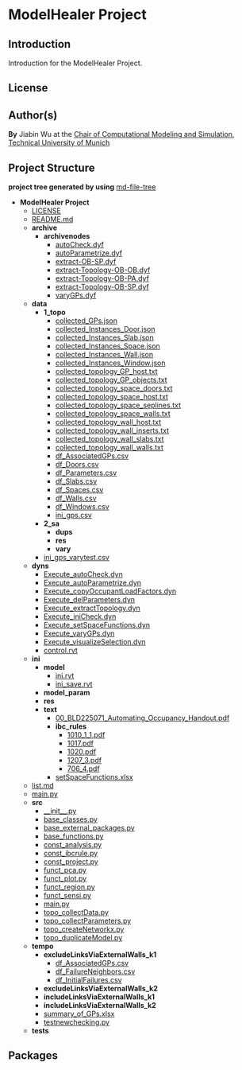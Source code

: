 # ModelHealer Project


## Introduction

Introduction for the ModelHealer Project.


## License


## Author(s)

**By**
Jiabin Wu
at the [Chair of Computational Modeling and Simulation](https://www.cee.ed.tum.de/cms/home/), [Technical University of Munich](https://www.tum.de/)


## Project Structure
**project tree generated by using**
[md-file-tree](https://github.com/michalbe/md-file-tree)

- __ModelHealer Project__
   - [LICENSE](LICENSE)
   - [README.md](README.md)
   - __archive__
     - __archivenodes__
       - [autoCheck.dyf](archivebim/archivenodes/autoCheck.dyf)
       - [autoParametrize.dyf](archivebim/archivenodes/autoParametrize.dyf)
       - [extract\-OB\-SP.dyf](archivebim/archivenodes/extract-OB-SP.dyf)
       - [extract\-Topology\-OB\-OB.dyf](archivebim/archivenodes/extract-Topology-OB-OB.dyf)
       - [extract\-Topology\-OB\-PA.dyf](archivebim/archivenodes/extract-Topology-OB-PA.dyf)
       - [extract\-Topology\-OB\-SP.dyf](archivebim/archivenodes/extract-Topology-OB-SP.dyf)
       - [varyGPs.dyf](archivebim/archivenodes/varyGPs.dyf)
   - __data__
     - __1\_topo__
       - [collected\_GPs.json](data/1_topo/collected_GPs.json)
       - [collected\_Instances\_Door.json](data/1_topo/collected_Instances_Door.json)
       - [collected\_Instances\_Slab.json](data/1_topo/collected_Instances_Slab.json)
       - [collected\_Instances\_Space.json](data/1_topo/collected_Instances_Space.json)
       - [collected\_Instances\_Wall.json](data/1_topo/collected_Instances_Wall.json)
       - [collected\_Instances\_Window.json](data/1_topo/collected_Instances_Window.json)
       - [collected\_topology\_GP\_host.txt](data/1_topo/collected_topology_GP_host.txt)
       - [collected\_topology\_GP\_objects.txt](data/1_topo/collected_topology_GP_objects.txt)
       - [collected\_topology\_space\_doors.txt](data/1_topo/collected_topology_space_doors.txt)
       - [collected\_topology\_space\_host.txt](data/1_topo/collected_topology_space_host.txt)
       - [collected\_topology\_space\_seplines.txt](data/1_topo/collected_topology_space_seplines.txt)
       - [collected\_topology\_space\_walls.txt](data/1_topo/collected_topology_space_walls.txt)
       - [collected\_topology\_wall\_host.txt](data/1_topo/collected_topology_wall_host.txt)
       - [collected\_topology\_wall\_inserts.txt](data/1_topo/collected_topology_wall_inserts.txt)
       - [collected\_topology\_wall\_slabs.txt](data/1_topo/collected_topology_wall_slabs.txt)
       - [collected\_topology\_wall\_walls.txt](data/1_topo/collected_topology_wall_walls.txt)
       - [df\_AssociatedGPs.csv](data/1_topo/df_AssociatedGPs.csv)
       - [df\_Doors.csv](data/1_topo/df_Doors.csv)
       - [df\_Parameters.csv](data/1_topo/df_Parameters.csv)
       - [df\_Slabs.csv](data/1_topo/df_Slabs.csv)
       - [df\_Spaces.csv](data/1_topo/df_Spaces.csv)
       - [df\_Walls.csv](data/1_topo/df_Walls.csv)
       - [df\_Windows.csv](data/1_topo/df_Windows.csv)
       - [ini\_gps.csv](data/1_topo/ini_gps.csv)
     - __2\_sa__
       - __dups__
       - __res__
       - __vary__
     - [ini\_gps\_varytest.csv](data/ini_gps_varytest.csv)
   - __dyns__
     - [Execute\_autoCheck.dyn](dyns/Execute_autoCheck.dyn)
     - [Execute\_autoParametrize.dyn](dyns/Execute_autoParametrize.dyn)
     - [Execute\_copyOccupantLoadFactors.dyn](dyns/Execute_copyOccupantLoadFactors.dyn)
     - [Execute\_delParameters.dyn](dyns/Execute_delParameters.dyn)
     - [Execute\_extractTopology.dyn](dyns/Execute_extractTopology.dyn)
     - [Execute\_iniCheck.dyn](dyns/Execute_iniCheck.dyn)
     - [Execute\_setSpaceFunctions.dyn](dyns/Execute_setSpaceFunctions.dyn)
     - [Execute\_varyGPs.dyn](dyns/Execute_varyGPs.dyn)
     - [Execute\_visualizeSelection.dyn](dyns/Execute_visualizeSelection.dyn)
     - [control.rvt](dyns/control.rvt)
   - __ini__
     - __model__
       - [ini.rvt](ini/model/ini.rvt)
       - [ini\_save.rvt](ini/model/ini_save.rvt)
     - __model\_param__
     - __res__
     - __text__
       - [00\_BLD225071\_Automating\_Occupancy\_Handout.pdf](ini/text/00_BLD225071_Automating_Occupancy_Handout.pdf)
       - __ibc\_rules__
         - [1010\_1\_1.pdf](ini/text/ibc_rules/1010_1_1.pdf)
         - [1017.pdf](ini/text/ibc_rules/1017.pdf)
         - [1020.pdf](ini/text/ibc_rules/1020.pdf)
         - [1207\_3.pdf](ini/text/ibc_rules/1207_3.pdf)
         - [706\_4.pdf](ini/text/ibc_rules/706_4.pdf)
       - [setSpaceFunctions.xlsx](ini/text/setSpaceFunctions.xlsx)
   - [list.md](list.md)
   - [main.py](main.py)
   - __src__
     - [\_\_init\_\_.py](src/__init__.py)
     - [base\_classes.py](src/base_classes.py)
     - [base\_external\_packages.py](src/base_external_packages.py)
     - [base\_functions.py](src/base_functions.py)
     - [const\_analysis.py](src/const_analysis.py)
     - [const\_ibcrule.py](src/const_ibcrule.py)
     - [const\_project.py](src/const_project.py)
     - [funct\_pca.py](src/funct_pca.py)
     - [funct\_plot.py](src/funct_plot.py)
     - [funct\_region.py](src/funct_region.py)
     - [funct\_sensi.py](src/funct_sensi.py)
     - [main.py](src/main.py)
     - [topo\_collectData.py](src/topo_collectData.py)
     - [topo\_collectParameters.py](src/topo_collectParameters.py)
     - [topo\_createNetworkx.py](src/topo_createNetworkx.py)
     - [topo\_duplicateModel.py](src/topo_duplicateModel.py)
   - __tempo__
     - __excludeLinksViaExternalWalls\_k1__
       - [df\_AssociatedGPs.csv](tempo/excludeLinksViaExternalWalls_k1/df_AssociatedGPs.csv)
       - [df\_FailureNeighbors.csv](tempo/excludeLinksViaExternalWalls_k1/df_FailureNeighbors.csv)
       - [df\_InitialFailures.csv](tempo/excludeLinksViaExternalWalls_k1/df_InitialFailures.csv)
     - __excludeLinksViaExternalWalls\_k2__
     - __includeLinksViaExternalWalls\_k1__
     - __includeLinksViaExternalWalls\_k2__
     - [summary\_of\_GPs.xlsx](tempo/summary_of_GPs.xlsx)
     - [testnewchecking.py](tempo/testnewchecking.py)
   - __tests__

## Packages
